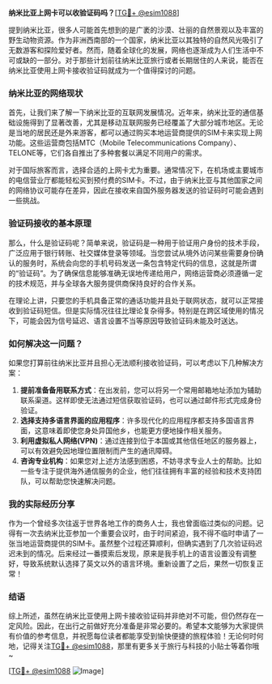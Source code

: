 **纳米比亚上网卡可以收验证码吗？**[[TG💪+ @esim1088](https://t.me/s/esim1088)]

提到纳米比亚，很多人可能首先想到的是广袤的沙漠、壮丽的自然景观以及丰富的野生动物资源。作为非洲西南部的一个国家，纳米比亚以其独特的自然风光吸引了无数游客和探险爱好者。然而，随着全球化的发展，网络也逐渐成为人们生活中不可或缺的一部分。对于那些计划前往纳米比亚旅行或者长期居住的人来说，能否在纳米比亚使用上网卡接收验证码就成为一个值得探讨的问题。

### 纳米比亚的网络现状

首先，让我们来了解一下纳米比亚的互联网发展情况。近年来，纳米比亚的通信基础设施得到了显著改善，尤其是移动互联网服务已经覆盖了大部分城市地区。无论是当地的居民还是外来游客，都可以通过购买本地运营商提供的SIM卡来实现上网功能。这些运营商包括MTC（Mobile Telecommunications Company）、TELONE等，它们各自推出了多种套餐以满足不同用户的需求。

对于国际旅客而言，选择合适的上网卡尤为重要。通常情况下，在机场或主要城市的电信营业厅都能轻松买到预付费的SIM卡。不过，由于纳米比亚与其他国家之间的网络协议可能存在差异，因此在接收来自国外服务器发送的验证码时可能会遇到一些挑战。

### 验证码接收的基本原理

那么，什么是验证码呢？简单来说，验证码是一种用于验证用户身份的技术手段，广泛应用于银行转账、社交媒体登录等领域。当您尝试从境外访问某些需要身份确认的服务时，系统会向您的手机号码发送一条包含特定代码的信息，这就是所谓的“验证码”。为了确保信息能够准确无误地传递给用户，网络运营商必须遵循一定的技术规范，并与全球各大服务提供商保持良好的合作关系。

在理论上讲，只要您的手机具备正常的通话功能并且处于联网状态，就可以正常接收到验证码短信。但是实际情况往往比理论复杂得多。特别是在跨区域使用的情况下，可能会因为信号延迟、语言设置不当等原因导致验证码未能及时送达。

### 如何解决这一问题？

如果您打算前往纳米比亚并且担心无法顺利接收验证码，可以考虑以下几种解决方案：

1. **提前准备备用联系方式**：在出发前，您可以将另一个常用邮箱地址添加为辅助联系渠道。这样即使无法通过短信获取验证码，也可以通过邮件形式完成身份验证。
2. **选择支持多语言界面的应用程序**：许多现代化的应用程序都支持多国语言界面，这意味着即使您身处异国他乡，也能更方便地操作相关服务。
3. **利用虚拟私人网络(VPN)**：通过连接到位于本国或其他信任地区的服务器上，可以有效避免因地理位置限制而产生的通讯障碍。
4. **咨询专业机构**：如果您对上述方法感到困惑，不妨寻求专业人士的帮助。比如一些专注于提供海外通信服务的企业，他们往往拥有丰富的经验和技术支持团队，可以帮助您快速解决问题。

### 我的实际经历分享

作为一个曾经多次往返于世界各地工作的商务人士，我也曾面临过类似的问题。记得有一次去纳米比亚参加一个重要会议时，由于时间紧迫，我不得不临时申请了一张当地运营商提供的SIM卡。虽然整个过程还算顺利，但确实遇到了几次验证码迟迟未到的情况。后来经过一番摸索后发现，原来是我手机上的语言设置没有调整好，导致系统默认选择了英文以外的语言环境。重新设置了之后，果然一切恢复正常！

### 结语

综上所述，虽然在纳米比亚使用上网卡接收验证码并非绝对不可能，但仍然存在一定风险。因此，在出行之前做好充分准备是非常必要的。希望本文能够为大家提供有价值的参考信息，并祝愿每位读者都能享受到愉快便捷的旅程体验！无论何时何地，记得关注[TG💪+ @esim1088](https://t.me/s/esim1088)，那里有更多关于旅行与科技的小贴士等着你哦~

[[TG💪+ @esim1088](https://t.me/s/esim1088) ![Image](https://i.postimg.cc/4NQfJmqS/Snipaste-2025-05-13-00-14-12.png)]